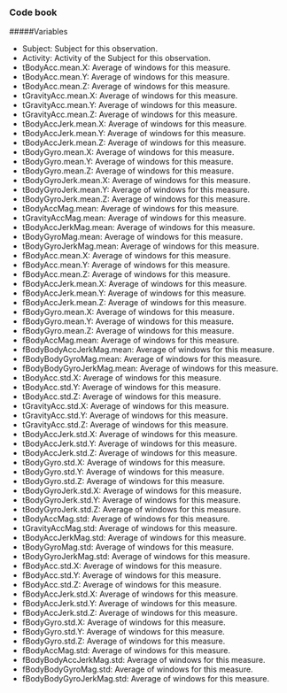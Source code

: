 ### Code book

#####Variables 

* Subject: Subject for this observation.
* Activity: Activity of the Subject for this observation.
* tBodyAcc.mean.X: Average of windows for this measure. 
* tBodyAcc.mean.Y: Average of windows for this measure. 
* tBodyAcc.mean.Z: Average of windows for this measure. 
* tGravityAcc.mean.X: Average of windows for this measure. 
* tGravityAcc.mean.Y: Average of windows for this measure. 
* tGravityAcc.mean.Z: Average of windows for this measure. 
* tBodyAccJerk.mean.X: Average of windows for this measure. 
* tBodyAccJerk.mean.Y: Average of windows for this measure. 
* tBodyAccJerk.mean.Z: Average of windows for this measure. 
* tBodyGyro.mean.X: Average of windows for this measure. 
* tBodyGyro.mean.Y: Average of windows for this measure. 
* tBodyGyro.mean.Z: Average of windows for this measure. 
* tBodyGyroJerk.mean.X: Average of windows for this measure. 
* tBodyGyroJerk.mean.Y: Average of windows for this measure. 
* tBodyGyroJerk.mean.Z: Average of windows for this measure. 
* tBodyAccMag.mean: Average of windows for this measure. 
* tGravityAccMag.mean: Average of windows for this measure. 
* tBodyAccJerkMag.mean: Average of windows for this measure. 
* tBodyGyroMag.mean: Average of windows for this measure. 
* tBodyGyroJerkMag.mean: Average of windows for this measure. 
* fBodyAcc.mean.X: Average of windows for this measure. 
* fBodyAcc.mean.Y: Average of windows for this measure. 
* fBodyAcc.mean.Z: Average of windows for this measure. 
* fBodyAccJerk.mean.X: Average of windows for this measure. 
* fBodyAccJerk.mean.Y: Average of windows for this measure. 
* fBodyAccJerk.mean.Z: Average of windows for this measure. 
* fBodyGyro.mean.X: Average of windows for this measure. 
* fBodyGyro.mean.Y: Average of windows for this measure. 
* fBodyGyro.mean.Z: Average of windows for this measure. 
* fBodyAccMag.mean: Average of windows for this measure. 
* fBodyBodyAccJerkMag.mean: Average of windows for this measure. 
* fBodyBodyGyroMag.mean: Average of windows for this measure. 
* fBodyBodyGyroJerkMag.mean: Average of windows for this measure. 
* tBodyAcc.std.X: Average of windows for this measure. 
* tBodyAcc.std.Y: Average of windows for this measure. 
* tBodyAcc.std.Z: Average of windows for this measure. 
* tGravityAcc.std.X: Average of windows for this measure. 
* tGravityAcc.std.Y: Average of windows for this measure. 
* tGravityAcc.std.Z: Average of windows for this measure. 
* tBodyAccJerk.std.X: Average of windows for this measure. 
* tBodyAccJerk.std.Y: Average of windows for this measure. 
* tBodyAccJerk.std.Z: Average of windows for this measure. 
* tBodyGyro.std.X: Average of windows for this measure. 
* tBodyGyro.std.Y: Average of windows for this measure. 
* tBodyGyro.std.Z: Average of windows for this measure. 
* tBodyGyroJerk.std.X: Average of windows for this measure. 
* tBodyGyroJerk.std.Y: Average of windows for this measure. 
* tBodyGyroJerk.std.Z: Average of windows for this measure. 
* tBodyAccMag.std: Average of windows for this measure. 
* tGravityAccMag.std: Average of windows for this measure. 
* tBodyAccJerkMag.std: Average of windows for this measure. 
* tBodyGyroMag.std: Average of windows for this measure. 
* tBodyGyroJerkMag.std: Average of windows for this measure. 
* fBodyAcc.std.X: Average of windows for this measure. 
* fBodyAcc.std.Y: Average of windows for this measure. 
* fBodyAcc.std.Z: Average of windows for this measure. 
* fBodyAccJerk.std.X: Average of windows for this measure. 
* fBodyAccJerk.std.Y: Average of windows for this measure. 
* fBodyAccJerk.std.Z: Average of windows for this measure. 
* fBodyGyro.std.X: Average of windows for this measure. 
* fBodyGyro.std.Y: Average of windows for this measure. 
* fBodyGyro.std.Z: Average of windows for this measure. 
* fBodyAccMag.std: Average of windows for this measure. 
* fBodyBodyAccJerkMag.std: Average of windows for this measure. 
* fBodyBodyGyroMag.std: Average of windows for this measure. 
* fBodyBodyGyroJerkMag.std: Average of windows for this measure. 
